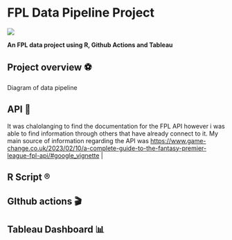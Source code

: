 # FPL Data Pipeline Project
![](https://fantasy.premierleague.com/img/share/facebook-share.png)

**An FPL data project using R, Github Actions and Tableau**

## Project overview ⚽
Diagram of data pipeline

## API 🛜
It was chalolanging to find the documentation for the FPL API however i was able to find information through others that have already connect to it. 
My main source of information regarding the API was https://www.game-change.co.uk/2023/02/10/a-complete-guide-to-the-fantasy-premier-league-fpl-api/#google_vignette
| 

## R Script ®️

## GIthub actions 🎬

## Tableau Dashboard 📊
